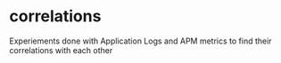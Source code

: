 # correlations
Experiements done with Application Logs and APM metrics to find their correlations with each other 

